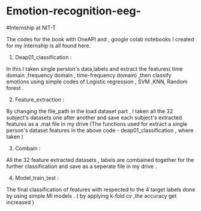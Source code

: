 # Emotion-recognition-eeg-
#Internship at NIT-T 


The codes for the book with OneAPI and , google colab notebooks I created for my internship is all found here.

1) Deap01_classification :
  
 In this I taken single persion's data,labels and extract the features( time domain ,frequency domain ,
  time-frequency domain) ,then classify emotions using simple codes of  Logistic regression , SVM ,KNN, Random forest .

2) Feature_extraction :

 By changing the file_path in the load dataset part , I taken all the 32 subject's datasets one after another and save each subject's extracted features as a .mat file in my drive
 (The functions used for extract a single person's dataset features in the above code - deap01_classification , where taken )

3) Combain :

 All the 32 feature extracted datasets , labels are combained together for the further classification and save as a seperate file in my drive .

4) Model_train_test :

  The final classification of features  with respected to the  4 target labels done by using  simple Ml models .
  ( by applying k-fold cv ,the accuracy get increased ) 

  
